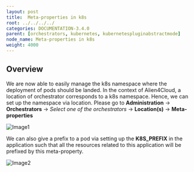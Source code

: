 ```yaml
---
layout: post
title:  Meta-properties in k8s
root: ../../../../
categories: DOCUMENTATION-3.4.0
parent: [orchestrators, kubernetes, kubernetespluginabstractmode]
node_name: Meta-properties in k8s
weight: 4000
---
```


## Overview

We are now able to easily manage the k8s namespace where the deployment of pods should be landed. In the context of Alien4Cloud, a location of orchestrator corresponds to a k8s namespace. Hence, we can set up the namespace via location. Please go to **Administration** -> **Orchestrators** -> *Select one of the orchestrators* -> **Location(s)** -> **Meta-properties**

![Image1](../../images/kubernetes_walkthrough/namespace.jpg)

We can also give a prefix to a pod via setting up the **K8S_PREFIX** in the application such that all the resources related to this application will be prefixed by this meta-property.

![Image2](../../images/kubernetes_walkthrough/k8s_prefix.jpg)